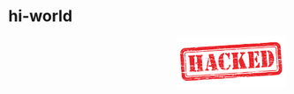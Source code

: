 # hi-world
<img align="right" src="https://github.com/Onyxed/hi-world/blob/master/images.png" width=200>
